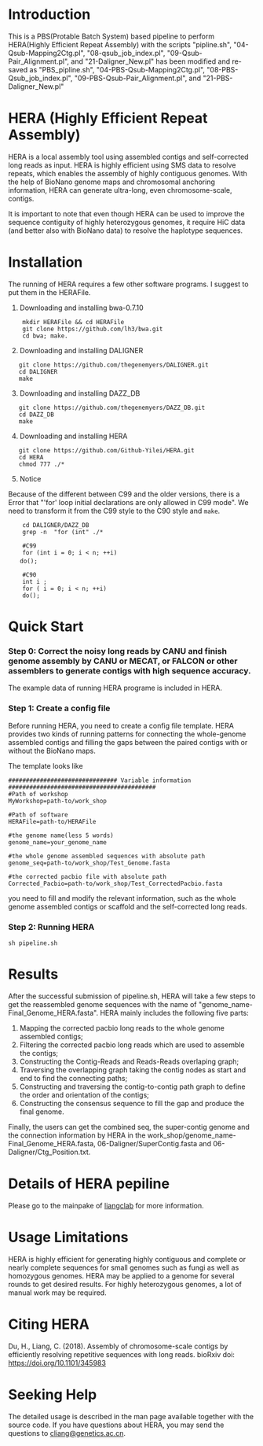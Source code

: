 # Introduction
This is a PBS(Protable Batch System) based pipeline to perform HERA(Highly Efficient Repeat Assembly) with the scripts "pipline.sh", "04-Qsub-Mapping2Ctg.pl", "08-qsub_job_index.pl",  "09-Qsub-Pair_Alignment.pl", and "21-Daligner_New.pl" has been modified and re-saved as "PBS_pipline.sh", "04-PBS-Qsub-Mapping2Ctg.pl", "08-PBS-Qsub_job_index.pl",  "09-PBS-Qsub-Pair_Alignment.pl", and "21-PBS-Daligner_New.pl"

# HERA (Highly Efficient Repeat Assembly)
HERA is a local assembly tool using assembled contigs and self-corrected long reads as input. HERA is highly efficient using SMS data to resolve repeats, which enables the assembly of highly contiguous genomes. With the help of BioNano genome maps and chromosomal anchoring information, HERA can generate ultra-long, even chromosome-scale, contigs. 

It is important to note that even though HERA can be used to improve the sequence contiguity of highly heterozygous genomes, it require HiC data (and better also with BioNano data) to resolve the haplotype sequences.

# Installation

The running of HERA requires a few other software programs. I suggest to put them in the HERAFile.
1. Downloading and installing bwa-0.7.10
```   
	mkdir HERAFile && cd HERAFile
	git clone https://github.com/lh3/bwa.git  
	cd bwa; make.
```
2. Downloading and installing DALIGNER
```
   git clone https://github.com/thegenemyers/DALIGNER.git
   cd DALIGNER
   make
```
3. Downloading and installing DAZZ_DB
```
   git clone https://github.com/thegenemyers/DAZZ_DB.git
   cd DAZZ_DB
   make
```
4. Downloading and installing HERA
```
   git clone https://github.com/Github-Yilei/HERA.git
   cd HERA
   chmod 777 ./*
```
5. Notice

Because of the different between C99 and the older versions, there is a Error that "'for' loop initial declarations are only allowed in C99 mode". 
We need to transform it from the C99 style to the C90 style and `make`.
```
    cd DALIGNER/DAZZ_DB
    grep -n  "for (int" ./*
    
    #C99
    for (int i = 0; i < n; ++i)
　　do();
 
    #C90
    int i ; 
    for ( i = 0; i < n; ++i)
    do();
```

# Quick Start

### Step 0: Correct the noisy long reads by CANU and finish genome assembly by CANU or MECAT, or FALCON or other assemblers to generate contigs with high sequence accuracy.
The example data of running HERA programe is included in HERA.

### Step 1: Create a config file

Before running HERA, you need to create a config file template. HERA provides two kinds of running patterns for connecting the whole-genome assembled contigs and filling the gaps between the paired contigs with or without the BioNano maps.  

The template looks like

```
############################### Variable information ##########################################
#Path of workshop
MyWorkshop=path-to/work_shop

#Path of software
HERAFile=path-to/HERAFile

#the genome name(less 5 words)
genome_name=your_genome_name

#the whole genome assembled sequences with absolute path
genome_seq=path-to/work_shop/Test_Genome.fasta

#the corrected pacbio file with absolute path
Corrected_Pacbio=path-to/work_shop/Test_CorrectedPacbio.fasta
```
you need to fill and modify the relevant information, such as the whole genome assembled contigs or scaffold and the self-corrected long reads.

### Step 2: Running HERA

```Shell
sh pipeline.sh
```

# Results

After the successful submission of pipeline.sh, HERA will take a few steps to get the reassembled genome sequences with the name of "genome_name-Final_Genome_HERA.fasta". HERA mainly includes the following five parts: 
1. Mapping the corrected pacbio long reads to the whole genome assembled contigs;
2. Filtering the corrected pacbio long reads which are used to assemble the contigs;
3. Constructing the Contig-Reads and Reads-Reads overlaping graph;
4. Traversing the overlapping graph taking the contig nodes as start and end to find the connecting paths;
5. Constructing and traversing the contig-to-contig path graph to define the order and orientation of the contigs;
6. Constructing the consensus sequence to fill the gap and produce the final genome.

Finally, the users can get the combined seq, the super-contig genome and the connection information by HERA in the work_shop/genome_name-Final_Genome_HERA.fasta, 06-Daligner/SuperContig.fasta and 06-Daligner/Ctg_Position.txt.

# Details of HERA pepiline

Please go to the mainpake of [liangclab](https://github.com/liangclab/HERA) for more information.

# Usage Limitations

HERA is highly efficient for generating highly contiguous and complete or nearly complete sequences for small genomes such as fungi as well as homozygous genomes. HERA may be applied to a genome for several rounds to get desired results. For highly heterozygous genomes, a lot of manual work may be required.

# Citing HERA

Du, H., Liang, C. (2018). Assembly of chromosome-scale contigs by efficiently resolving repetitive sequences with long reads. bioRxiv    doi: https://doi.org/10.1101/345983

#  Seeking Help

The detailed usage is described in the man page available together with the source code. If you have questions about HERA, you may send the questions to cliang@genetics.ac.cn.
